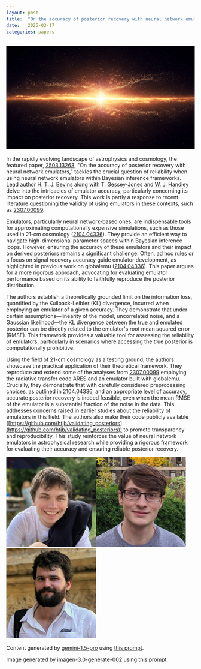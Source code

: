 ```yaml
---
layout: post
title:  "On the accuracy of posterior recovery with neural network emulators"
date:   2025-03-17
categories: papers
---
```

![AI generated image](/assets/images/posts/2025-03-17-2503.13263.png)

<!-- BEGINNING OF GENERATED POST -->
In the rapidly evolving landscape of astrophysics and cosmology, the featured paper, [2503.13263](https://arxiv.org/abs/2503.13263), "On the accuracy of posterior recovery with neural network emulators," tackles the crucial question of reliability when using neural network emulators within Bayesian inference frameworks.  Lead author [H. T. J. Bevins](https://htjb.github.io/) along with [T. Gessey-Jones](https://www.cavendishradiocosmology.com/) and [W. J. Handley](https://willhandley.co.uk) delve into the intricacies of emulator accuracy, particularly concerning its impact on posterior recovery.  This work is partly a response to recent literature questioning the validity of using emulators in these contexts, such as [2307.00099](https://arxiv.org/abs/2307.00099).

Emulators, particularly neural network-based ones, are indispensable tools for approximating computationally expensive simulations, such as those used in 21-cm cosmology ([2104.04336](https://arxiv.org/abs/2104.04336)). They provide an efficient way to navigate high-dimensional parameter spaces within Bayesian inference loops.  However, ensuring the accuracy of these emulators and their impact on derived posteriors remains a significant challenge. Often, ad hoc rules or a focus on signal recovery accuracy guide emulator development, as highlighted in previous work on globalemu ([2104.04336](https://arxiv.org/abs/2104.04336)). This paper argues for a more rigorous approach, advocating for evaluating emulator performance based on its ability to faithfully reproduce the posterior distribution.

The authors establish a theoretically grounded limit on the information loss, quantified by the Kullback-Leibler (KL) divergence, incurred when employing an emulator of a given accuracy. They demonstrate that under certain assumptions—linearity of the model, uncorrelated noise, and a Gaussian likelihood—the KL divergence between the true and emulated posterior can be directly related to the emulator's root mean squared error (RMSE). This framework provides a valuable tool for assessing the reliability of emulators, particularly in scenarios where accessing the true posterior is computationally prohibitive.

Using the field of 21-cm cosmology as a testing ground, the authors showcase the practical application of their theoretical framework.  They reproduce and extend some of the analyses from [2307.00099](https://arxiv.org/abs/2307.00099) employing the radiative transfer code ARES and an emulator built with globalemu.  Crucially, they demonstrate that with carefully considered preprocessing choices, as outlined in [2104.04336](https://arxiv.org/abs/2104.04336), and an appropriate level of accuracy, accurate posterior recovery is indeed feasible, even when the mean RMSE of the emulator is a substantial fraction of the noise in the data. This addresses concerns raised in earlier studies about the reliability of emulators in this field.  The authors also make their code publicly available ([https://github.com/htjb/validating_posteriors](https://github.com/htjb/validating_posteriors)) to promote transparency and reproducibility.  This study reinforces the value of neural network emulators in astrophysical research while providing a rigorous framework for evaluating their accuracy and ensuring reliable posterior recovery.
<!-- END OF GENERATED POST -->

<img src="/assets/group/images/harry_bevins.jpg" alt="Harry Bevins" style="width: auto; height: 25vw;"><img src="/assets/group/images/thomas_gessey-jones.jpg" alt="Thomas Gessey-Jones" style="width: auto; height: 25vw;"><img src="/assets/group/images/will_handley.jpg" alt="Will Handley" style="width: auto; height: 25vw;">

Content generated by [gemini-1.5-pro](https://deepmind.google/technologies/gemini/) using [this prompt](/prompts/content/2025-03-17-2503.13263.txt).

Image generated by [imagen-3.0-generate-002](https://deepmind.google/technologies/gemini/) using [this prompt](/prompts/images/2025-03-17-2503.13263.txt).

